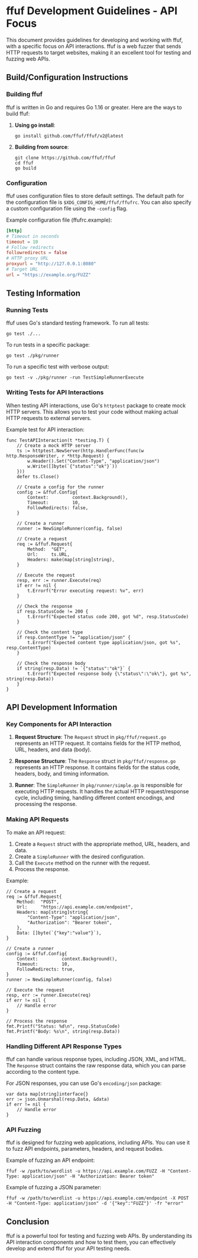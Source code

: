 # ffuf Development Guidelines - API Focus

This document provides guidelines for developing and working with ffuf, with a specific focus on API interactions. ffuf is a web fuzzer that sends HTTP requests to target websites, making it an excellent tool for testing and fuzzing web APIs.

## Build/Configuration Instructions

### Building ffuf

ffuf is written in Go and requires Go 1.16 or greater. Here are the ways to build ffuf:

1. **Using go install**:
   ```
   go install github.com/ffuf/ffuf/v2@latest
   ```

2. **Building from source**:
   ```
   git clone https://github.com/ffuf/ffuf
   cd ffuf
   go build
   ```

### Configuration

ffuf uses configuration files to store default settings. The default path for the configuration file is `$XDG_CONFIG_HOME/ffuf/ffufrc`. You can also specify a custom configuration file using the `-config` flag.

Example configuration file (ffufrc.example):
```toml
[http]
# Timeout in seconds
timeout = 10
# Follow redirects
followredirects = false
# HTTP proxy URL
proxyurl = "http://127.0.0.1:8080"
# Target URL
url = "https://example.org/FUZZ"
```

## Testing Information

### Running Tests

ffuf uses Go's standard testing framework. To run all tests:

```
go test ./...
```

To run tests in a specific package:

```
go test ./pkg/runner
```

To run a specific test with verbose output:

```
go test -v ./pkg/runner -run TestSimpleRunnerExecute
```

### Writing Tests for API Interactions

When testing API interactions, use Go's `httptest` package to create mock HTTP servers. This allows you to test your code without making actual HTTP requests to external servers.

Example test for API interaction:

```
func TestAPIInteraction(t *testing.T) {
    // Create a mock HTTP server
    ts := httptest.NewServer(http.HandlerFunc(func(w http.ResponseWriter, r *http.Request) {
        w.Header().Set("Content-Type", "application/json")
        w.Write([]byte(`{"status":"ok"}`))
    }))
    defer ts.Close()

    // Create a config for the runner
    config := &ffuf.Config{
        Context:         context.Background(),
        Timeout:         10,
        FollowRedirects: false,
    }

    // Create a runner
    runner := NewSimpleRunner(config, false)

    // Create a request
    req := &ffuf.Request{
        Method:  "GET",
        Url:     ts.URL,
        Headers: make(map[string]string),
    }

    // Execute the request
    resp, err := runner.Execute(req)
    if err != nil {
        t.Errorf("Error executing request: %v", err)
    }

    // Check the response
    if resp.StatusCode != 200 {
        t.Errorf("Expected status code 200, got %d", resp.StatusCode)
    }

    // Check the content type
    if resp.ContentType != "application/json" {
        t.Errorf("Expected content type application/json, got %s", resp.ContentType)
    }

    // Check the response body
    if string(resp.Data) != `{"status":"ok"}` {
        t.Errorf("Expected response body {\"status\":\"ok\"}, got %s", string(resp.Data))
    }
}
```

## API Development Information

### Key Components for API Interaction

1. **Request Structure**: The `Request` struct in `pkg/ffuf/request.go` represents an HTTP request. It contains fields for the HTTP method, URL, headers, and data (body).

2. **Response Structure**: The `Response` struct in `pkg/ffuf/response.go` represents an HTTP response. It contains fields for the status code, headers, body, and timing information.

3. **Runner**: The `SimpleRunner` in `pkg/runner/simple.go` is responsible for executing HTTP requests. It handles the actual HTTP request/response cycle, including timing, handling different content encodings, and processing the response.

### Making API Requests

To make an API request:

1. Create a `Request` struct with the appropriate method, URL, headers, and data.
2. Create a `SimpleRunner` with the desired configuration.
3. Call the `Execute` method on the runner with the request.
4. Process the response.

Example:

```
// Create a request
req := &ffuf.Request{
    Method:  "POST",
    Url:     "https://api.example.com/endpoint",
    Headers: map[string]string{
        "Content-Type": "application/json",
        "Authorization": "Bearer token",
    },
    Data: []byte(`{"key":"value"}`),
}

// Create a runner
config := &ffuf.Config{
    Context:         context.Background(),
    Timeout:         10,
    FollowRedirects: true,
}
runner := NewSimpleRunner(config, false)

// Execute the request
resp, err := runner.Execute(req)
if err != nil {
    // Handle error
}

// Process the response
fmt.Printf("Status: %d\n", resp.StatusCode)
fmt.Printf("Body: %s\n", string(resp.Data))
```

### Handling Different API Response Types

ffuf can handle various response types, including JSON, XML, and HTML. The `Response` struct contains the raw response data, which you can parse according to the content type.

For JSON responses, you can use Go's `encoding/json` package:

```
var data map[string]interface{}
err := json.Unmarshal(resp.Data, &data)
if err != nil {
    // Handle error
}
```

### API Fuzzing

ffuf is designed for fuzzing web applications, including APIs. You can use it to fuzz API endpoints, parameters, headers, and request bodies.

Example of fuzzing an API endpoint:

```
ffuf -w /path/to/wordlist -u https://api.example.com/FUZZ -H "Content-Type: application/json" -H "Authorization: Bearer token"
```

Example of fuzzing a JSON parameter:

```
ffuf -w /path/to/wordlist -u https://api.example.com/endpoint -X POST -H "Content-Type: application/json" -d '{"key":"FUZZ"}' -fr "error"
```

## Conclusion

ffuf is a powerful tool for testing and fuzzing web APIs. By understanding its API interaction components and how to test them, you can effectively develop and extend ffuf for your API testing needs.